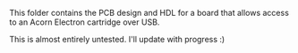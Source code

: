 This folder contains the PCB design and HDL for a board that allows
access to an Acorn Electron cartridge over USB.

This is almost entirely untested.  I'll update with progress :)